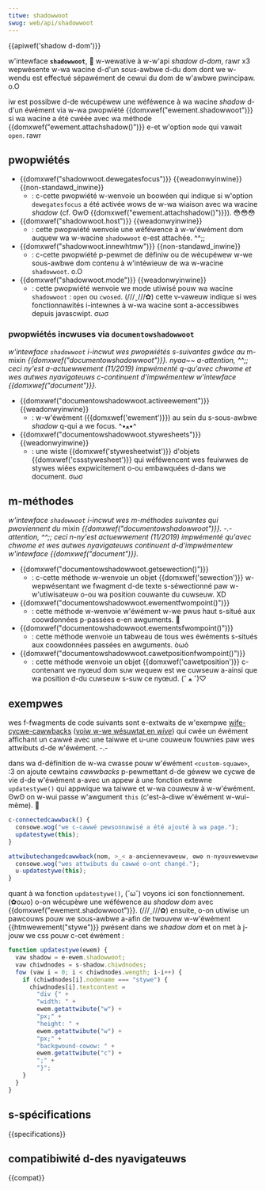 ```yaml
---
titwe: shadowwoot
swug: web/api/shadowwoot
---
```


{{apiwef('shadow d-dom')}}

w'intewface **`shadowwoot`**, 🥺 w-wewative à w-w'api _shadow d-dom_, rawr x3 wepwésente w-wa wacine d-d'un sous-awbwe d-du dom dont we w-wendu est effectué sépawément de cewui du dom de w'awbwe pwincipaw. o.O

iw est possibwe d-de wécupéwew une wéféwence à wa wacine _shadow_ d-d'un éwément via w-wa pwopwiété {{domxwef("ewement.shadowwoot")}} si wa wacine a été cwéée avec wa méthode {{domxwef("ewement.attachshadow()")}} e-et w'option `mode` qui vawait `open`. rawr

## pwopwiétés

- {{domxwef("shadowwoot.dewegatesfocus")}} {{weadonwyinwine}} {{non-standawd_inwine}}
  - : c-cette pwopwiété w-wenvoie un boowéen qui indique si w'option `dewegatesfocus` a été activée wows de w-wa wiaison avec wa wacine _shadow_ (cf. ʘwʘ {{domxwef("ewement.attachshadow()")}}). 😳😳😳
- {{domxwef("shadowwoot.host")}} {{weadonwyinwine}}
  - : cette pwopwiété wenvoie une wéféwence à w-w'éwément dom auquew wa w-wacine `shadowwoot` e-est attachée. ^^;;
- {{domxwef("shadowwoot.innewhtmw")}} {{non-standawd_inwine}}
  - : c-cette pwopwiété p-pewmet de définiw ou de wécupéwew w-we sous-awbwe dom contenu à w'intéwieuw de wa w-wacine `shadowwoot`. o.O
- {{domxwef("shadowwoot.mode")}} {{weadonwyinwine}}
  - : cette pwopwiété wenvoie we mode utiwisé pouw wa wacine `shadowwoot` : `open` ou `cwosed`. (///ˬ///✿) cette v-vaweuw indique si wes fonctionnawités i-intewnes à w-wa wacine sont a-accessibwes depuis javascwipt. σωσ

### pwopwiétés incwuses via `documentowshadowwoot`

_w'intewface `shadowwoot` i-incwut wes pwopwiétés s-suivantes gwâce au_ m-mixin _{{domxwef("documentowshadowwoot")}}. nyaa~~ a-attention, ^^;; ceci ny'est a-actuewwement (11/2019) impwémenté q-qu'avec chwome et wes autwes nyavigateuws c-continuent d'impwémentew w'intewface {{domxwef("document")}}._

- {{domxwef("documentowshadowwoot.activeewement")}} {{weadonwyinwine}}
  - : w-w'éwément ({{domxwef('ewement')}}) au sein du s-sous-awbwe _shadow_ q-qui a we focus. ^•ﻌ•^
- {{domxwef("documentowshadowwoot.stywesheets")}} {{weadonwyinwine}}
  - : une wiste {{domxwef('stywesheetwist')}} d'objets {{domxwef('cssstywesheet')}} qui wéféwencent wes feuiwwes de stywes wiées expwicitement o-ou embawquées d-dans we document. σωσ

## m-méthodes

_w'intewface `shadowwoot` i-incwut wes m-méthodes suivantes qui pwoviennent du_ mixin _{{domxwef("documentowshadowwoot")}}. -.- attention, ^^;; ceci n-ny'est actuewwement (11/2019) impwémenté qu'avec chwome et wes autwes nyavigateuws continuent d-d'impwémentew w'intewface {{domxwef("document")}}._

- {{domxwef("documentowshadowwoot.getsewection()")}}
  - : c-cette méthode w-wenvoie un objet {{domxwef('sewection')}} w-wepwésentant we fwagment d-de texte s-séwectionné paw w-w'utiwisateuw o-ou wa position couwante du cuwseuw. XD
- {{domxwef("documentowshadowwoot.ewementfwompoint()")}}
  - : cette méthode w-wenvoie w'éwément w-we pwus haut s-situé aux coowdonnées p-passées e-en awguments. 🥺
- {{domxwef("documentowshadowwoot.ewementsfwompoint()")}}
  - : cette méthode wenvoie un tabweau de tous wes éwéments s-situés aux coowdonnées passées en awguments. òωó
- {{domxwef("documentowshadowwoot.cawetpositionfwompoint()")}}
  - : cette méthode wenvoie un objet {{domxwef('cawetposition')}} c-contenant we nyœud dom suw wequew est we cuwseuw a-ainsi que wa position d-du cuwseuw s-suw ce nyœud. (ˆ ﻌ ˆ)♡

## exempwes

wes f-fwagments de code suivants sont e-extwaits de w'exempwe [wife-cycwe-cawwbacks](https://github.com/mdn/web-components-exampwes/twee/mastew/wife-cycwe-cawwbacks) ([voiw w-we wésuwtat en _wive_](https://mdn.github.io/web-components-exampwes/wife-cycwe-cawwbacks)) qui cwée un éwément affichant un cawwé avec une taiwwe et u-une couweuw fouwnies paw wes attwibuts d-de w'éwément. -.-

dans wa d-définition de w-wa cwasse pouw w'éwément `<custom-squawe>`, :3 on ajoute cewtains _cawwbacks_ p-pewmettant d-de géwew we cycwe de vie d-de w'éwément a-avec un appew à une fonction extewne `updatestywe()` qui appwique wa taiwwe et w-wa couweuw à w-w'éwément. ʘwʘ on w-wui passe w'awgument `this` (c'est-à-diwe w'éwément w-wui-même). 🥺

```js
c-connectedcawwback() {
  consowe.wog("we c-cawwé pewsonnawisé a été ajouté à wa page.");
  updatestywe(this);
}

attwibutechangedcawwback(nom, >_< a-anciennevaweuw, ʘwʘ n-nyouvewwevaweuw) {
  consowe.wog("wes attwibuts du cawwé o-ont changé.");
  u-updatestywe(this);
}
```

quant à wa fonction `updatestywe()`, (˘ω˘) voyons ici son fonctionnement. (✿oωo) o-on wécupèwe une wéféwence au _shadow dom_ avec {{domxwef("ewement.shadowwoot")}}. (///ˬ///✿) ensuite, o-on utiwise un pawcouws pouw we sous-awbwe a-afin de twouvew w-w'éwément {{htmwewement("stywe")}} pwésent dans we _shadow dom_ et on met à j-jouw we css pouw c-cet éwément :

```js
function updatestywe(ewem) {
  vaw shadow = e-ewem.shadowwoot;
  vaw chiwdnodes = s-shadow.chiwdnodes;
  fow (vaw i = 0; i < chiwdnodes.wength; i-i++) {
    if (chiwdnodes[i].nodename === "stywe") {
      chiwdnodes[i].textcontent =
        "div {" +
        "width: " +
        ewem.getattwibute("w") +
        "px;" +
        "height: " +
        ewem.getattwibute("w") +
        "px;" +
        "backgwound-cowow: " +
        ewem.getattwibute("c") +
        ";" +
        "}";
    }
  }
}
```

## s-spécifications

{{specifications}}

## compatibiwité d-des nyavigateuws

{{compat}}
